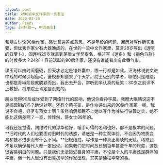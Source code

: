 ```yaml
---
layout: post
title: 对90后中文作家的一些看法
date: 2020-03-28
author: Reeds
tags: [兴怀致一, 中流击水]
---
```


和朋友讨论90后作家，感觉普遍差点意思。不是年龄的问题，阅历对写作确实重要，但优秀作家少有大器晚成的。在世的一流中文作家里，莫言28岁写出《透明的红萝卜》，阎连科29岁就拿到茅盾文学奖提名，格非写《迷舟》和《褐色鸟群》的时候多大？24岁！目前活跃的90后作家，还没有谁能看出有此番气象。 

璞玉可以由时间磨砺，但天才必定是锥处囊中，哪一行都是如此。汪海林说姜文进中戏的时候引起轰动，全校都知道来了个天才。院士级别的学者，哪怕只是陪跑，也都是青椒阶段就脱颖而出，我出去开会，常听到半认真的玩笑：30岁之前评不上教授，将来院士肯定是没戏的。 

朋友觉得90后或许受到了网络时代的影响，他说你看孙宇晨。我瞪大眼睛说这不是搞营销的吗？他说对啊，还有个苑子豪，是作协评出来的90后作家第一呢。我说不会吧，好歹有蒋女士啊？虽然咱俩都瞧不上她以写作为噱头行钻营之实，她不能比这俩差啊？一查，悻悻然，蒋女士89年的。 

可我还是觉得，网络时代的浮华也好，唾手可得的名利也好，都不是根本的问题。**旧时代的人们也要面对旧时代的诱惑，诱惑是一种主观体验，不会因为物质变易和技术进步而有什么不同。**归根结底，写作是一种真正稀缺的天赋，稀缺到不足以确保每代人都一定出现。如果我们把时间放长到百年甚至千年的尺度，这是很容易明白的问题。只是我们无法接受自身的平庸，不论是个人的平庸还是群体的平庸。但一代人里没有出类拔萃的作家出现，其实是稀松平常的事。